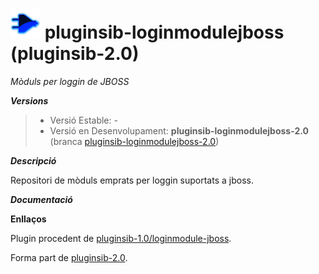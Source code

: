 # ![Logo](https://github.com/GovernIB/maven/raw/binaris/pluginsib/projectinfo_Attachments/icon.jpg) pluginsib-loginmodulejboss  (pluginsib-2.0)
*Mòduls per loggin de JBOSS*

***Versions***

> - Versió Estable: -
> - Versió en Desenvolupament: __pluginsib-loginmodulejboss-2.0__ (branca [pluginsib-loginmodulejboss-2.0](../../tree/pluginsib-loginmodulejboss-2.0))

***Descripció***

Repositori de  mòduls emprats per loggin suportats a jboss.

***Documentació***

**Enllaços**


Plugin procedent de [pluginsib-1.0/loginmodule-jboss](https://github.com/GovernIB/pluginsib/tree/pluginsib-1.0/loginmodule-jboss).  

Forma part de [pluginsib-2.0](https://github.com/GovernIB/pluginsib/tree/pluginsib-2.0).

